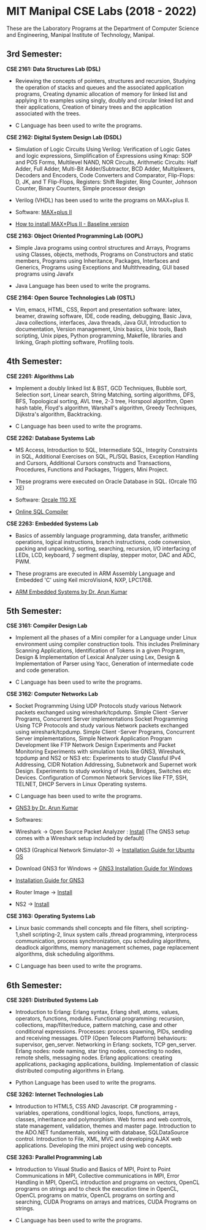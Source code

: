 # **MIT Manipal CSE Labs (2018 - 2022)**

These are the Laboratory Programs at the Department of Computer Science and Engineering, Manipal Institute of Technology, Manipal.

## 3rd Semester: 

**CSE 2161: Data Structures Lab (DSL)** 

- Reviewing the concepts of pointers, structures and recursion, Studying the operation of stacks and queues and the associated application programs, Creating dynamic allocation of memory for linked list and applying it to examples using singly, doubly and circular linked list and their applications, Creation of binary trees and the application associated with the trees.

- C Language has been used to write the programs.

**CSE 2162: Digital System Design Lab (DSDL)** 

- Simulation of Logic Circuits Using Verilog: Verification of Logic Gates and logic expressions, Simplification of Expressions using Kmap: SOP and POS Forms, Multilevel NAND, NOR Circuits, Arithmetic Circuits: Half Adder, Full Adder, Multi-Bit Adder/Subtractor, BCD Adder, Multiplexers, Decoders and Encoders, Code Converters and Comparator, Flip-Flops: D, JK, and T Flip-Flops, Registers: Shift Register, Ring Counter, Johnson Counter, Binary Counters, Simple processor design

- Verilog (VHDL) has been used to write the programs on MAX+plus II.

- Software: [MAX+plus II](https://drive.google.com/file/d/1xIe0Iwcshw5QBu3qQCElQYvg4hfgJ7_F/view)

- [How to install MAX+Plus II - Baseline version](https://www.youtube.com/watch?v=0nMumibwhHg)

**CSE 2163: Object Oriented Programming Lab (OOPL)** 

- Simple Java programs using control structures and Arrays, Programs using Classes, objects, methods, Programs on Constructors and static members, Programs using Inheritance, Packages, Interfaces and Generics, Programs using Exceptions and Multithreading, GUI based programs using Javafx

-  Java Language has been used to write the programs.

**CSE 2164: Open Source Technologies Lab (OSTL)** 

- Vim, emacs, HTML, CSS, Report and presentation software: latex, beamer, drawing software, IDE, code reading, debugging, Basic Java, Java collections, interfaces, Java threads, Java GUI, Introduction to documentation, Version management, Unix basics, Unix tools, Bash scripting, Unix pipes, Python programming, Makefile, libraries and linking, Graph plotting software, Profiling tools.


## 4th Semester: 

**CSE 2261: Algorithms Lab** 

- Implement a doubly linked list & BST, GCD Techniques, Bubble sort, Selection sort, Linear search, String Matching, sorting algorithms, DFS, BFS, Topological sorting, AVL tree, 2-3 tree, Horspool algorithm, Open hash table, Floyd's algorithm, Warshall's algorithm, Greedy Techniques, Dijkstra's algorithm, Backtracking.

- C Language has been used to write the programs.

**CSE 2262: Database Systems Lab**

- MS Access, Introduction to SQL, Intermediate SQL, Integrity Constraints in SQL, Additional Exercises on SQL, PL/SQL Basics, Exception Handling and Cursors, Additional Cursors constructs and Transactions, Procedures, Functions and Packages, Triggers, Mini Project. 

- These programs were executed on Oracle Database in SQL. (Orcale 11G XE)

- Software: [Orcale 11G XE](https://drive.google.com/drive/folders/1YNknJ4L81MpiwhE032bJvhJrkrIPXtcu)

- [Online SQL Compiler](https://www.tutorialspoint.com/execute_sql_online.php) 

**CSE 2263: Embedded Systems Lab**

- Basics of assembly language programming, data transfer, arithmetic operations, logical instructions, branch instructions, code conversion, packing and unpacking, sorting, searching, recursion, I/O interfacing of LEDs, LCD, keyboard, 7 segment display, stepper motor, DAC and ADC, PWM.

- These programs are executed in ARM Assembly Language and Embedded 'C' using Keil microVision4, NXP, LPC1768.

- [ARM Embedded Systems by Dr. Arun Kumar](https://youtube.com/playlist?list=PLPHwen1eJ3lpZfHuzn9xuZSAqR5hslozH)

## 5th Semester:

**CSE 3161: Compiler Design Lab**

- Implement all the phases of a Mini compiler for a Language under Linux environment using compiler construction tools. This includes Preliminary Scanning Applications, Identification of Tokens in a given Program, Design & Implementation of Lexical Analyzer using Lex, Design & Implementation of Parser using Yacc, Generation of intermediate code and code generation.

- C Language has been used to write the programs.

**CSE 3162: Computer Networks Lab**

- Socket Programming Using UDP Protocols study various Network packets exchanged using wireshark/tcpdump. Simple Client -Server Programs, Concurrent Server implementations Socket Programming Using TCP Protocols and study various Network packets exchanged using wireshark/tcpdump. Simple Client -Server Programs, Concurrent Server implementations, Simple Network Application Program Development like FTP Network Design Experiments and Packet Monitoring Experiments with simulation tools like GNS3, Wireshark, tcpdump and NS2 or NS3 etc: Experiments to study Classful IPv4 Addressing, CIDR Notation Addressing, Subnetwork and Supernet work Design. Experiments to study working of Hubs, Bridges, Switches etc Devices. Configuration of Common Network Services like FTP, SSH, TELNET, DHCP Servers in Linux Operating systems.

- C Language has been used to write the programs.

- [GNS3 by Dr. Arun Kumar](https://www.youtube.com/playlist?list=PLPHwen1eJ3lpZ54397CkL6hHYzXE-koMC)

- Softwares:

- Wireshark -> Open Source Packet Analyzer : [Install](https://www.wireshark.org/download.html) 
(The GNS3 setup comes with a Wireshark setup included by default)

- GNS3 (Graphical Network Simulator-3) -> [Installation Guide for Ubuntu OS](https://www.youtube.com/watch?v=Ix02iFLIzlo) 
- Download GNS3 for Windows -> [GNS3 Installation Guide for Windows](https://www.gns3.com/software/download)
- [Installation Guide for GNS3](https://www.youtube.com/watch?v=lFEDmM_lsxI)
- Router Image -> [Install](https://drive.google.com/file/d/1vEeLDEF8njWWxfosJS0eA0lqpIxxLfWP/view) 
- NS2 -> [Install](https://www.youtube.com/watch?v=tH0yrJdovWM) 

**CSE 3163: Operating Systems Lab**

- Linux basic commands shell concepts and file filters, shell scripting- 1,shell scripting-2, linux system calls ,thread programming, interprocess communication, process synchronization, cpu scheduling algorithms, deadlock algorithms, memory management schemes, page replacement algorithms, disk scheduling algorithms.

- C Language has been used to write the programs.

## 6th Semester: 

**CSE 3261: Distributed Systems Lab**

- Introduction to Erlang: Erlang syntax, Erlang shell, atoms, values, operators, functions, modules. Functional programming: recursion, collections, map/filter/reduce, pattern matching, case and other conditional expressions. Processes: process spawning, PIDs, sending and receiving messages. OTP (Open Telecom Platform) behaviours: supervisor, gen_server. Networking in Erlang: sockets, TCP gen_server. Erlang nodes: node naming, star ting nodes, connecting to nodes, remote shells, messaging nodes. Erlang applications: creating applications, packaging applications, building. Implementation of classic distributed computing algorithms in Erlang.

- Python Language has been used to write the programs.

**CSE 3262: Internet Technologies Lab**

- Introduction to HTML5, CSS AND Javascript. C# programming - variables, operations, conditional logics, loops, functions, arrays, classes, inheritance and polymorphism. Web forms and web controls, state management, validation, themes and master page. Introduction to the ADO.NET fundamentals, working with database, SQLDataSource control. Introduction to File, XML, MVC and developing AJAX web applications. Developing the mini project using web concepts.

**CSE 3263: Parallel Programming Lab**

- Introduction to Visual Studio and Basics of MPI, Point to Point Communications in MPI, Collective communications in MPI, Error Handling in MPI, OpenCL introduction and programs on vectors, OpenCL programs on strings and to check the execution time in OpenCL, OpenCL programs on matrix, OpenCL programs on sorting and
searching, CUDA Programs on arrays and matrices, CUDA Programs on strings.

- C Language has been used to write the programs.
